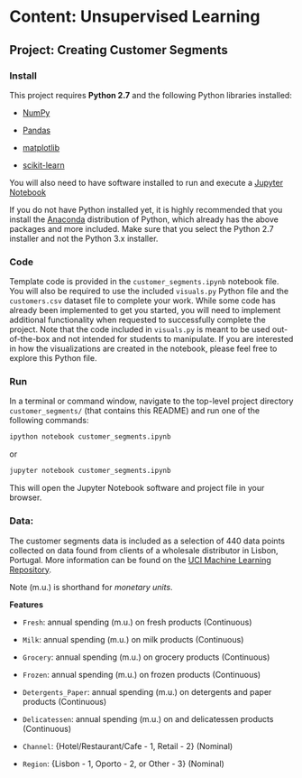# Content: Unsupervised Learning

## Project: Creating Customer Segments


### Install


This project requires **Python 2.7** and the following Python libraries installed:


- [NumPy](http://www.numpy.org/)

- [Pandas](http://pandas.pydata.org)

- [matplotlib](http://matplotlib.org/)

- [scikit-learn](http://scikit-learn.org/stable/)


You will also need to have software installed to run and execute a [Jupyter Notebook](http://ipython.org/notebook.html)

If you do not have Python installed yet, it is highly recommended that you install the [Anaconda](http://continuum.io/downloads) distribution of Python, which already has the above packages and more included. Make sure that you select the Python 2.7 installer and not the Python 3.x installer. 

### Code

Template code is provided in the `customer_segments.ipynb` notebook file. You will also be required to use the included `visuals.py` Python file and the `customers.csv` dataset file to complete your work. While some code has already been implemented to get you started, you will need to implement additional functionality when requested to successfully complete the project. Note that the code included in `visuals.py` is meant to be used out-of-the-box and not intended for students to manipulate. If you are interested in how the visualizations are created in the notebook, please feel free to explore this Python file.


### Run


In a terminal or command window, navigate to the top-level project directory `customer_segments/` (that contains this README) and run one of the following commands:

```bash
ipython notebook customer_segments.ipynb
```  
or
```bash
jupyter notebook customer_segments.ipynb
```

This will open the Jupyter Notebook software and project file in your browser.


### Data: 


The customer segments data is included as a selection of 440 data points collected on data found from clients of a wholesale distributor in Lisbon, Portugal. More information can be found on the [UCI Machine Learning Repository](https://archive.ics.uci.edu/ml/datasets/Wholesale+customers).


Note (m.u.) is shorthand for *monetary units*.



**Features**


- `Fresh`: annual spending (m.u.) on fresh products (Continuous) 
 
- `Milk`: annual spending (m.u.) on milk products (Continuous)
 
- `Grocery`: annual spending (m.u.) on grocery products (Continuous) 
 
- `Frozen`: annual spending (m.u.) on frozen products (Continuous)
- `Detergents_Paper`: annual spending (m.u.) on detergents and paper products (Continuous)

- `Delicatessen`: annual spending (m.u.) on and delicatessen products (Continuous) 
- `Channel`: {Hotel/Restaurant/Cafe - 1, Retail - 2} (Nominal)
- `Region`: {Lisbon - 1, Oporto - 2, or Other - 3} (Nominal) 